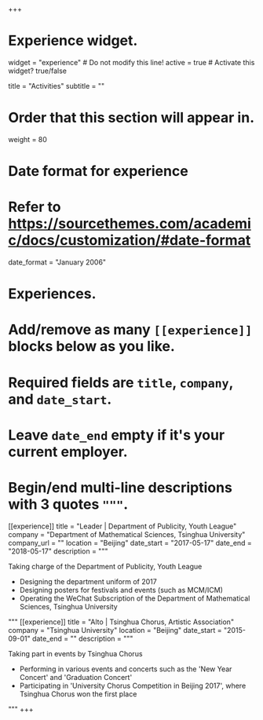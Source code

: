 +++
# Experience widget.
widget = "experience"  # Do not modify this line!
active = true  # Activate this widget? true/false

title = "Activities"
subtitle = ""

# Order that this section will appear in.
weight = 80

# Date format for experience
#   Refer to https://sourcethemes.com/academic/docs/customization/#date-format
date_format = "January 2006"

# Experiences.
#   Add/remove as many `[[experience]]` blocks below as you like.
#   Required fields are `title`, `company`, and `date_start`.
#   Leave `date_end` empty if it's your current employer.
#   Begin/end multi-line descriptions with 3 quotes `"""`.
[[experience]]
  title = "Leader | Department of Publicity, Youth League"
  company = "Department of Mathematical Sciences, Tsinghua University"
  company_url = ""
  location = "Beijing"
  date_start = "2017-05-17"
  date_end = "2018-05-17"
  description = """

Taking charge of the Department of Publicity, Youth League

  * Designing the department uniform of 2017
  * Designing posters for festivals and events (such as MCM/ICM)
  * Operating the WeChat Subscription of the Department of Mathematical Sciences, Tsinghua University


  """
[[experience]]
  title = "Alto | Tsinghua Chorus, Artistic Association"
  company = "Tsinghua University"
  location = "Beijing"
  date_start = "2015-09-01"
  date_end = ""
  description = """
 
Taking part in events by Tsinghua Chorus

  * Performing in various events and concerts such as the 'New Year Concert' and 'Graduation Concert'
  *	Participating in 'University Chorus Competition in Beijing 2017', where Tsinghua Chorus won the first place

"""
+++
